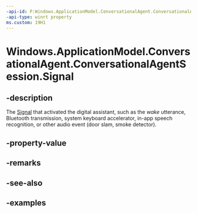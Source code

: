 ```yaml
---
-api-id: P:Windows.ApplicationModel.ConversationalAgent.ConversationalAgentSession.Signal
-api-type: winrt property
ms.custom: 19H1
---
```


<!-- Property syntax.
public ConversationalAgentSignal Signal { get; }
-->

# Windows.ApplicationModel.ConversationalAgent.ConversationalAgentSession.Signal

## -description

The [Signal](conversationalagentsignal.md) that activated the digital assistant, such as the *wake* utterance, Bluetooth transmission, system keyboard accelerator, in-app speech recognition, or other audio event (door slam, smoke detector).

## -property-value

## -remarks

## -see-also

## -examples

